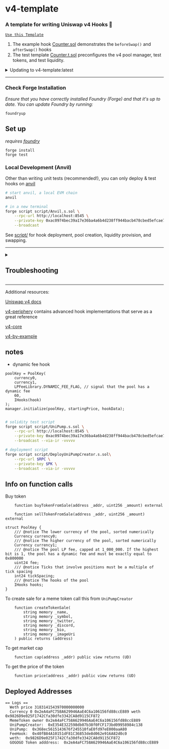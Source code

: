# v4-template

### **A template for writing Uniswap v4 Hooks 🦄**

[`Use this Template`](https://github.com/uniswapfoundation/v4-template/generate)

1. The example hook [Counter.sol](src/Counter.sol) demonstrates the `beforeSwap()` and `afterSwap()` hooks
2. The test template [Counter.t.sol](test/Counter.t.sol) preconfigures the v4 pool manager, test tokens, and test liquidity.

<details>
<summary>Updating to v4-template:latest</summary>

This template is actively maintained -- you can update the v4 dependencies, scripts, and helpers:

```bash
git remote add template https://github.com/uniswapfoundation/v4-template
git fetch template
git merge template/main <BRANCH> --allow-unrelated-histories
```

</details>

---

### Check Forge Installation

_Ensure that you have correctly installed Foundry (Forge) and that it's up to date. You can update Foundry by running:_

```
foundryup
```

## Set up

_requires [foundry](https://book.getfoundry.sh)_

```
forge install
forge test
```

### Local Development (Anvil)

Other than writing unit tests (recommended!), you can only deploy & test hooks on [anvil](https://book.getfoundry.sh/anvil/)

```bash
# start anvil, a local EVM chain
anvil

# in a new terminal
forge script script/Anvil.s.sol \
    --rpc-url http://localhost:8545 \
    --private-key 0xac0974bec39a17e36ba4a6b4d238ff944bacb478cbed5efcae784d7bf4f2ff80 \
    --broadcast
```

See [script/](script/) for hook deployment, pool creation, liquidity provision, and swapping.

---

<details>
<summary><h2>Troubleshooting</h2></summary>

### _Permission Denied_

When installing dependencies with `forge install`, Github may throw a `Permission Denied` error

Typically caused by missing Github SSH keys, and can be resolved by following the steps [here](https://docs.github.com/en/github/authenticating-to-github/connecting-to-github-with-ssh)

Or [adding the keys to your ssh-agent](https://docs.github.com/en/authentication/connecting-to-github-with-ssh/generating-a-new-ssh-key-and-adding-it-to-the-ssh-agent#adding-your-ssh-key-to-the-ssh-agent), if you have already uploaded SSH keys

### Hook deployment failures

Hook deployment failures are caused by incorrect flags or incorrect salt mining

1. Verify the flags are in agreement:
   - `getHookCalls()` returns the correct flags
   - `flags` provided to `HookMiner.find(...)`
2. Verify salt mining is correct:
   - In **forge test**: the _deployer_ for: `new Hook{salt: salt}(...)` and `HookMiner.find(deployer, ...)` are the same. This will be `address(this)`. If using `vm.prank`, the deployer will be the pranking address
   - In **forge script**: the deployer must be the CREATE2 Proxy: `0x4e59b44847b379578588920cA78FbF26c0B4956C`
     - If anvil does not have the CREATE2 deployer, your foundry may be out of date. You can update it with `foundryup`

</details>

---

Additional resources:

[Uniswap v4 docs](https://docs.uniswap.org/contracts/v4/overview)

[v4-periphery](https://github.com/uniswap/v4-periphery) contains advanced hook implementations that serve as a great reference

[v4-core](https://github.com/uniswap/v4-core)

[v4-by-example](https://v4-by-example.org)

## notes

- dynamic fee hook

```solidity
poolKey = PoolKey(
    currency0,
    currency1,
    LPFeeLibrary.DYNAMIC_FEE_FLAG, // signal that the pool has a dynamic fee
    60,
    IHooks(hook)
);
manager.initialize(poolKey, startingPrice, hookData);
```

```bash

# solidity test script
forge script script/UniPump.s.sol \
    --rpc-url http://localhost:8545 \
    --private-key 0xac0974bec39a17e36ba4a6b4d238ff944bacb478cbed5efcae784d7bf4f2ff80 \
    --broadcast --via-ir -vvvvv
```

```bash
# deployment script
forge script script/DeployUniPumpCreator.s.sol\
    --rpc-url $RPC \
    --private-key $PK \
    --broadcast --via-ir -vvvvv
```

## Info on function calls

Buy token

```solidity
    function buyTokenFromSale(address _addr, uint256 _amount) external
```

```solidity
    function sellTokenFromSale(address _addr, uint256 _amount) external
```

```solidity
struct PoolKey {
    /// @notice The lower currency of the pool, sorted numerically
    Currency currency0;
    /// @notice The higher currency of the pool, sorted numerically
    Currency currency1;
    /// @notice The pool LP fee, capped at 1_000_000. If the highest bit is 1, the pool has a dynamic fee and must be exactly equal to 0x800000
    uint24 fee;
    /// @notice Ticks that involve positions must be a multiple of tick spacing
    int24 tickSpacing;
    /// @notice The hooks of the pool
    IHooks hooks;
}
```

To create sale for a meme token call this from `UniPumpCreator`

```
    function createTokenSale(
        string memory _name,
        string memory _symbol,
        string memory _twitter,
        string memory _discord,
        string memory _bio,
        string memory _imageUri
    ) public returns (address)
```

To get market cap

```solidity
    function cap(address _addr) public view returns (UD)
```

To get the price of the token

```solidity
    function price(address _addr) public view returns (UD)
```

## Deployed Addresses

```
== Logs ==
  Weth price 3183141543970000000000
  Currency 0 0x2eA4aFC758A629946AaE4C6a106156fd88ccE889 weth 0x9826D9e025F1742Cfa30dfe3342CA8d9115CF872
  MemeToken owner 0x2eA4aFC758A629946AaE4C6a106156fd88ccE889
  UniPumpCreator:  0xE354E322598db07b38f0FCF173bd09958984c138
  UniPump:  0x368ec5615143676f245510faE0fd97eE000aaA80
  FeeHook:  0x40fB84A10151dF81C36853de8d062e916A82d0c0
  weth:  0x9826D9e025F1742Cfa30dfe3342CA8d9115CF872
  GOGOGO Token adddress:  0x2eA4aFC758A629946AaE4C6a106156fd88ccE889
```

